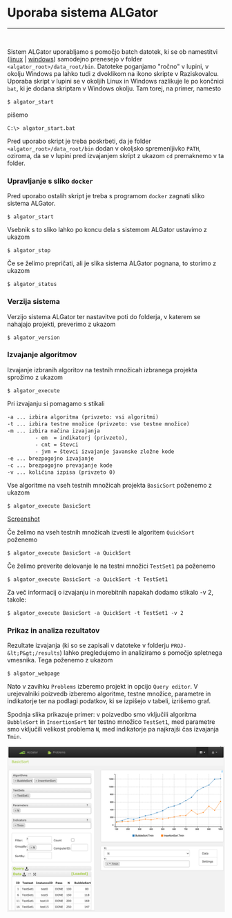   <h1>Uporaba sistema <span class=algator>ALGator</span></h1>
  <hr>
  <br>
  
Sistem <span class=algator>ALGator</span> uporabljamo s pomočjo batch datotek, ki se ob namestitvi ([linux](/dist/htmldoc/install_linux.md) | [windows](/dist/htmldoc/install_windows.md)) samodejno prenesejo v folder ``<algator_root>/data_root/bin``. Datoteke poganjamo "ročno" v lupini, v okolju Windows pa lahko tudi z dvoklikom na ikono skripte v Raziskovalcu. Uporaba skript v lupini se v okoljih Linux in Windows razlikuje le po končnici ``bat``, ki je dodana skriptam v Windows okolju. Tam torej, na primer,  namesto 
```
$ algator_start 
```
pišemo
```
C:\> algator_start.bat
```
Pred uporabo skript je treba poskrbeti, da je folder ``<algator_root>/data_root/bin`` dodan v okoljsko spremenljivko ``PATH``, oziroma, da se v lupini pred izvajanjem skript z ukazom ``cd`` premaknemo v ta folder. 


### Upravljanje s sliko ``docker`` 

Pred uporabo ostalih skript je treba s programom ``docker`` zagnati sliko sistema <span class=algator>ALGator</span>.
```
$ algator_start 
```
Vsebnik s to sliko lahko po koncu dela s sistemom <span class=algator>ALGator</span> ustavimo z ukazom
```
$ algator_stop 
```
Če se želimo prepričati, ali je slika sistema <span class=algator>ALGator</span> pognana, to storimo z ukazom 
```
$ algator_status 
```

### Verzija sistema

Verzijo sistema <span class=algator>ALGator</span> ter nastavitve poti do folderja, v katerem se nahajajo projekti, preverimo z ukazom
```
$ algator_version 
```

### Izvajanje algoritmov 
Izvajanje izbranih algoritov na testnih množicah izbranega projekta sprožimo z ukazom 
```
$ algator_execute
```
Pri izvajanju si pomagamo s stikali 
```
-a ... izbira algoritma (privzeto: vsi algoritmi)
-t ... izbira testne množice (privzeto: vse testne množice)
-m ... izbira načina izvajanja 
         - em  = indikatorj (privzeto), 
         - cnt = števci
         - jvm = števci izvajanje javanske zložne kode
-e ... brezpogojno izvajanje
-c ... brezpogojno prevajanje kode
-v ... količina izpisa (privzeto 0)
```
Vse algoritme na vseh testnih množicah projekta ``BasicSort`` poženemo z ukazom 
```
$ algator_execute BasicSort
```
<p style="float:rigth;"><a href="/dist/htmldoc/images/linux_install.png">Screenshot</a>
</p>

Če želimo na vseh testnih množicah izvesti le algoritem ``QuickSort`` poženemo
```
$ algator_execute BasicSort -a QuickSort
```
Če želimo preverite delovanje le na testni množici ``TestSet1`` pa poženemo
```
$ algator_execute BasicSort -a QuickSort -t TestSet1
```
Za več informacij o izvajanju in morebitnih napakah dodamo stikalo -v 2, takole:
```
$ algator_execute BasicSort -a QuickSort -t TestSet1 -v 2
```

### Prikaz in analiza rezultatov
Rezultate izvajanja (ki so se zapisali v datoteke v folderju ``PROJ-&lt;P&gt;/results``) lahko pregledujemo in analiziramo s pomočjo spletnega vmesnika. Tega poženemo z ukazom
```
$ algator_webpage
```
Nato v zavihku ``Problems`` izberemo projekt in opcijo ``Query editor``. V urejevalniki poizvedb izberemo algoritme, testne množice, parametre in indikatorje ter na podlagi podatkov, ki se izpišejo v tabeli, izrišemo graf.  

Spodnja slika prikazuje primer: v poizvedbo smo vključili algoritma ``BubbleSort`` in ``InsertionSort`` ter testno množico ``TestSet1``, med parametre smo vključili velikost problema ``N``, med indikatorje pa najkrajši čas izvajanja ``Tmin``. 

<p style="text-align:center;">
<img width=700 src="images/queryEditor.png" />
</p>
</body>
</html>

  